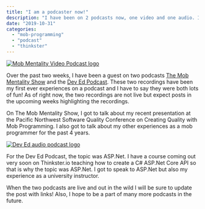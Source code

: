 ```yaml
---
title: "I am a podcaster now!"
description: "I have been on 2 podcasts now, one video and one audio. It was fun to be on both and I hope to contribute more in the future."
date: "2019-10-31"
categories: 
  - "mob-programming"
  - "podcast"
  - "thinkster"
---
```


[![Mob Mentality Video Podcast logo](/images/forPosts/2019-10-30-20_44_03-Window.png)](https://www.youtube.com/channel/UCgt1lVMrdwlZKBaerxxp2iQ)

Over the past two weeks, I have been a guest on two podcasts [The Mob Mentality Show](https://www.youtube.com/channel/UCgt1lVMrdwlZKBaerxxp2iQ) and the [Dev Ed Podcast](https://devchat.tv/dev-ed/). These two recordings have been my first ever experiences on a podcast and I have to say they were both lots of fun! As of right now, the two recordings are not live but expect posts in the upcoming weeks highlighting the recordings.

On The Mob Mentality Show, I got to talk about my recent presentation at the Pacific Northwest Software Quality Conference on Creating Quality with Mob Programming. I also got to talk about my other experiences as a mob programmer for the past 4 years.

[![Dev Ed audio podcast logo](/images/forPosts/dev-ed-podcast.png)](https://devchat.tv/dev-ed/)

For the Dev Ed Podcast, the topic was ASP.Net. I have a course coming out very soon on Thinkster.io teaching how to create a C# ASP.Net Core API so that is why the topic was ASP.Net. I got to speak to ASP.Net but also my experience as a university instructor.

When the two podcasts are live and out in the wild I will be sure to update the post with links! Also, I hope to be a part of many more podcasts in the future.
